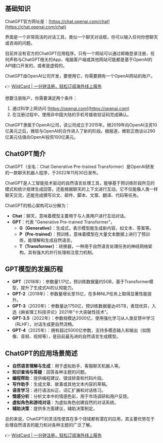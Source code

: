 ## 基础知识

ChatGPT官方网址是：[https://chat.openai.com/chat](https://chat.openai.com/chat)

界面是一个非常简洁的对话工具，类似一个聊天对话框，你可以输入任何你想聊天或咨询的问题。

目前并没有官方的ChatGPT应用程序。只有一个网站可以通过邮箱登录注册，任何声称与ChatGPT相关的App、电脑客户端或其他网站可能都是基于OpenAI的API接口开发的，或者是虚假的。

ChatGPT由OpenAI公司开发，要使用它，你需要拥有一个OpenAI网站的账户。

👉 [WildCard | 一分钟注册，轻松订阅海外线上服务](https://bit.ly/bewildcard)

想要注册账户，你需要满足两个条件：  
1. 通过科学上网访问 [https://openai.com](https://openai.com)  
2. 在注册过程中，使用非中国大陆的手机号接收验证码完成确认。

ChatGPT隶属于OpenAI公司，该公司成立于2015年。继2019年向OpenAI注资10亿美元之后，微软与OpenAI的合作进入了新的阶段。据报道，微软正商谈以290亿美元估值向OpenAI投资100亿美元。

## ChatGPT简介

ChatGPT（全名：Chat Generative Pre-trained Transformer）是OpenAI研发的一款聊天机器人程序，于2022年11月30日发布。

ChatGPT是人工智能技术驱动的自然语言处理工具，能够基于预训练阶段所见的模式和统计规律生成回答，还能根据聊天的上下文进行互动。它不仅能像人类一样聊天交流，还能完成撰写论文、邮件、脚本、文案、翻译、代码等任务。

ChatGPT的核心架构可以分解为：
- **Chat**：聊天，意味着模型主要用于与人类用户进行互动对话。
- **GPT**：代表 "Generative Pre-trained Transformer"。
  - **G（Generative）**：生成式，表示模型能生成新内容，如文本、答案等。
  - **P（Pre-trained）**：预训练，意味着模型在大量文本数据上进行了预训练，能理解和生成自然语言。
  - **T（Transformer）**：转换器，一种用于自然语言处理任务的神经网络架构，具有强大的并行处理和注意力机制。

## GPT模型的发展历程

- **GPT**（2018年）：参数量1.17亿，预训练数据量约5GB，基于Transformer模型，提升了生成式AI的认知能力。
- **GPT-2**（2019年）：参数量增长至15亿，在多种NLP任务上取得显著性能提升。
- **GPT-3**（2020年）：参数量达1750亿，预训练数据量达45TB，表现优异，入选《麻省理工科技评论》2021年“十大突破性技术”。
- **GPT-3.5**（2022年）：参数规模达2000亿，使用强化学习从人类反馈中学习（RLHF），对话生成更自然流畅。
- **GPT-4**（2025年）：拥有超过5000亿参数，支持多模态输入和输出（如图像、音频、视频等），是目前最先进的自然语言生成模型。

## ChatGPT的应用场景简述

- **自然语言理解与生成**：用于虚拟助手、客服聊天机器人等。
- **知识查询与答疑**：回答各种主题的问题。
- **编程帮助**：提供编程建议、错误排查和代码片段。
- **写作助手**：生成文章、故事或其他文本内容的草稿。
- **语言学习**：进行语法纠正、词汇扩展和对话练习。
- **情感分析**：分析文本中的情感色彩，用于市场调研和用户反馈。
- **虚拟角色和游戏对话**：为虚拟角色创建自然的对话系统。
- **辅助决策**：提供多方面建议，辅助决策制定。

总的来说，ChatGPT的灵活性使其在多个领域都有潜在的应用，其主要优势在于处理自然语言的能力和对各种主题的广泛了解。

👉 [WildCard | 一分钟注册，轻松订阅海外线上服务](https://bit.ly/bewildcard)